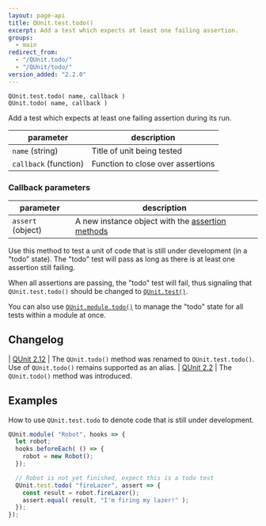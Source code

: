 ```yaml
---
layout: page-api
title: QUnit.test.todo()
excerpt: Add a test which expects at least one failing assertion.
groups:
  - main
redirect_from:
  - "/QUnit.todo/"
  - "/QUnit/todo/"
version_added: "2.2.0"
---
```


`QUnit.test.todo( name, callback )`<br>
`QUnit.todo( name, callback )`

Add a test which expects at least one failing assertion during its run.

| parameter | description |
|-----------|-------------|
| `name` (string) | Title of unit being tested |
| `callback` (function) | Function to close over assertions |

### Callback parameters

| parameter | description |
|-----------|-------------|
| `assert` (object) | A new instance object with the [assertion methods](../assert/index.md) |

Use this method to test a unit of code that is still under development (in a "todo" state). The "todo" test will pass as long as there is at least one assertion still failing.

When all assertions are passing, the "todo" test will fail, thus signaling that `QUnit.test.todo()` should be changed to [`QUnit.test()`](./test.md).

You can also use [`QUnit.module.todo()`](./module.md) to manage the "todo" state for all tests within a module at once.

## Changelog

| [QUnit 2.12](https://github.com/qunitjs/qunit/releases/tag/2.12.0) | The `QUnit.todo()` method was renamed to `QUnit.test.todo()`.<br/>Use of `QUnit.todo()` remains supported as an alias.
| [QUnit 2.2](https://github.com/qunitjs/qunit/releases/tag/2.2.0) | The `QUnit.todo()` method was introduced.

## Examples

How to use `QUnit.test.todo` to denote code that is still under development.

```js
QUnit.module( "Robot", hooks => {
  let robot;
  hooks.beforeEach( () => {
    robot = new Robot();
  });

  // Robot is not yet finished, expect this is a todo test
  QUnit.test.todo( "fireLazer", assert => {
    const result = robot.fireLazer();
    assert.equal( result, "I'm firing my lazer!" );
  });
});
```
